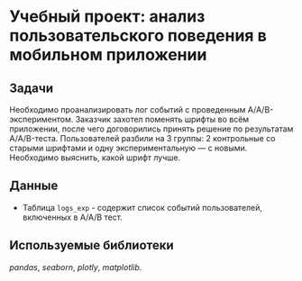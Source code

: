 # Учебный проект: анализ пользовательского поведения в мобильном приложении

## Задачи
Необходимо проанализировать лог событий с проведенным A/A/B-экспериментом. Заказчик захотел поменять шрифты во всём приложении, после чего  договорились принять решение по результатам A/A/B-теста. Пользователей разбили на 3 группы: 2 контрольные со старыми шрифтами и одну экспериментальную — с новыми. Необходимо выяснить, какой шрифт лучше.

## Данные
* Таблица `logs_exp` - содержит список событий пользователей, включенных в A/A/B тест.

## Используемые библиотеки
*pandas*, *seaborn*, *plotly*, *matplotlib*.